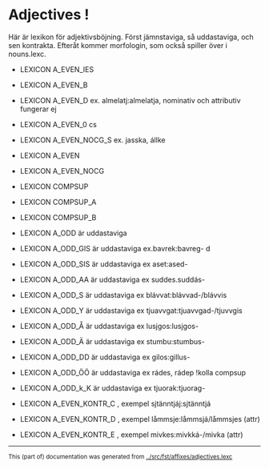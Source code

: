 

# Adjectives !








































































































































Här är lexikon för adjektivsböjning.
Först jämnstaviga, så uddastaviga, och sen kontrakta.
Efteråt kommer morfologin, som också spiller över i nouns.lexc.





* LEXICON A_EVEN_IES  

* LEXICON A_EVEN_B  


* LEXICON A_EVEN_D  ex. almelatj:almelatja, nominativ och attributiv fungerar ej



* LEXICON A_EVEN_0  cs




* LEXICON A_EVEN_NOCG_S  ex. jasska, állke


* LEXICON A_EVEN  

* LEXICON A_EVEN_NOCG  



* LEXICON COMPSUP  


* LEXICON COMPSUP_A  


* LEXICON COMPSUP_B  





* LEXICON A_ODD  är uddastaviga

* LEXICON A_ODD_GIS  är uddastaviga ex.bavrek:bavreg- d




* LEXICON A_ODD_SIS   är uddastaviga ex aset:ased-



* LEXICON A_ODD_AA   är uddastaviga ex suddes.suddás-













* LEXICON A_ODD_S   är uddastaviga ex blávvat:blávvad-/blávvis



* LEXICON A_ODD_Y   är uddastaviga ex tjuavvgat:tjuavvgad-/tjuvvgis


* LEXICON A_ODD_Å   är uddastaviga ex lusjgos:lusjgos-

* LEXICON A_ODD_Ä   är uddastaviga ex stumbu:stumbus-



* LEXICON A_ODD_DD   är uddastaviga ex gilos:gillus-







* LEXICON A_ODD_ÖÖ   är uddastaviga ex rádes, rádep !kolla compsup

* LEXICON A_ODD_k_K   är uddastaviga ex tjuorak:tjuorag-




* LEXICON A_EVEN_KONTR_C , exempel sjtänntjáj:sjtänntjá

* LEXICON A_EVEN_KONTR_D , exempel låmmsje:låmmsjá/låmmsjes (attr)

* LEXICON A_EVEN_KONTR_E , exempel mivkes:mivkká-/mivka (attr)





* * *
<small>This (part of) documentation was generated from [../src/fst/affixes/adjectives.lexc](http://github.com/giellalt/lang-sje/blob/main/../src/fst/affixes/adjectives.lexc)</small>